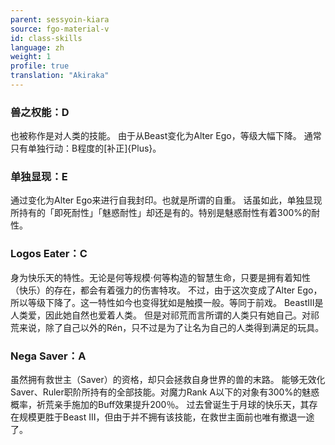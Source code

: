 ```yaml
---
parent: sessyoin-kiara
source: fgo-material-v
id: class-skills
language: zh
weight: 1
profile: true
translation: "Akiraka"
---
```


### 兽之权能：D

也被称作是对人类的技能。
由于从Beast变化为Alter Ego，等级大幅下降。
通常只有单独行动：B程度的[补正]{Plus}。

### 单独显现：E

通过变化为Alter Ego来进行自我封印。也就是所谓的自重。
话虽如此，单独显现所持有的「即死耐性」「魅惑耐性」却还是有的。特别是魅惑耐性有着300%的耐性。

### Logos Eater：C

身为快乐天的特性。无论是何等规模·何等构造的智慧生命，只要是拥有着知性（快乐）的存在，都会有着强力的伤害特攻。
不过，由于这次变成了Alter Ego，所以等级下降了。这一特性如今也变得犹如是触摸一般。等同于前戏。
BeastⅢ是人类爱，因此她自然也爱着人类。
但是对祁荒而言所谓的人类只有她自己。对祁荒来说，除了自己以外的Rén，只不过是为了让名为自己的人类得到满足的玩具。

### Nega Saver：A

虽然拥有救世主（Saver）的资格，却只会拯救自身世界的兽的末路。
能够无效化Saver、Ruler职阶所持有的全部技能。对魔力Rank A以下的对象有300%的魅惑概率，祈荒亲手施加的Buff效果提升200％。
过去曾诞生于月球的快乐天，其存在规模更胜于Beast III，但由于并不拥有该技能，在救世主面前也唯有撤退一途了。

